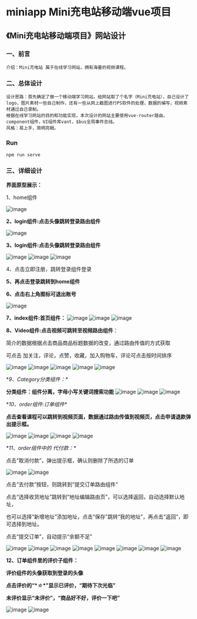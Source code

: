 # miniapp Mini充电站移动端vue项目
## 《Mini充电站移动端项目》网站设计
### 一、前言
```
介绍：Mini充电站 属于在线学习网站，拥有海量的视频课程。
```

### 二、总体设计
```
设计思路：首先确定了做一个移动端学习网站，给网站取了个名字（Mini充电站），自己设计了logo，图片素材一些自己制作，还有一些从网上截图进行PS软件的处理，数据的编写，视频素材通过自己录制。
根据在线学习网站的目的和功能实现，本次设计的网站主要使用vue-router路由，component组件，UI组件库vant，$bus全局事件总线。
风格：易上手，简明亮眼。
```
### Run

```
npm run serve
```

### 三、详细设计

**界面原型展示：**

1、home组件

![image](https://user-images.githubusercontent.com/109722564/204241959-a7524b6d-eec7-4087-9128-b860a68504fa.png)

**2、login组件:点击头像跳转登录路由组件**

![image](https://user-images.githubusercontent.com/109722564/204242011-565d2141-a060-4034-a25d-0fb0cca64b78.png)

**3、login组件:点击头像跳转登录路由组件**

 ![image](https://user-images.githubusercontent.com/109722564/204242193-4042837c-bdf6-4ee7-bacf-7f768c3657fc.png)
![image](https://user-images.githubusercontent.com/109722564/204242209-da813154-fa32-4467-a64b-36897f21e775.png)
![image](https://user-images.githubusercontent.com/109722564/204242220-6aa15fc0-5956-4723-8bf9-466695840e82.png)


4、点击立即注册，跳转登录组件登录

**5、再点击登录跳转到home组件**

**6、点击右上角图标可退出账号**

![image](https://user-images.githubusercontent.com/109722564/204242336-1d532eec-8394-4406-b105-36d98b8e7232.png)

**7、index组件:首页组件：**
![image](https://user-images.githubusercontent.com/109722564/204242549-eb462272-68a0-44b7-a828-90b896298f3d.png)
![image](https://user-images.githubusercontent.com/109722564/204242568-e36fd08a-efaf-41d1-8d4a-62d3d2855a09.png)
![image](https://user-images.githubusercontent.com/109722564/204242581-81fc025a-7c4b-4a9b-ab70-597c54b43de5.png)

**8、Video组件:点击视频可跳转至视频路由组件**：

简介的数据根据点击商品商品标题数据的改变，通过路由传值的方式获取

可点击 加关注，评论，点赞，收藏，加入购物车，评论可点击按时间排序

![image](https://user-images.githubusercontent.com/109722564/204242740-8750457e-5f04-4891-b9ef-2cffec2cd03e.png)
![image](https://user-images.githubusercontent.com/109722564/204242764-f10bb785-fdc0-415e-a3f1-7497284dcf7c.png)
![image](https://user-images.githubusercontent.com/109722564/204242775-6165b05c-073a-4a5c-a545-db377075c965.png)
![image](https://user-images.githubusercontent.com/109722564/204242876-9265faa6-83c5-4e5d-998c-17baeb3971a7.png)
![image](https://user-images.githubusercontent.com/109722564/204242897-ab86a50b-6d45-4c30-ba1a-1140b3b971f7.png)

**9、Category分类组件：\**

**分类组件：组件分离，字母小写关键词搜索功能**
![image](https://user-images.githubusercontent.com/109722564/204242922-4fc7443b-7071-4d60-a76a-2ae5241aded3.png)
![image](https://user-images.githubusercontent.com/109722564/204242948-63eded1e-e7a6-4c16-80d5-702d453c7832.png)
![image](https://user-images.githubusercontent.com/109722564/204242973-5e99dbfd-9947-4fd9-92a6-dc54471ae016.png)

**10、order组件:订单组件\**

**点击查看课程可以跳转到视频页面，数据通过路由传值到视频页，点击申请退款弹出提示框。**

![image](https://user-images.githubusercontent.com/109722564/204243072-7f4f10cb-067e-4871-83a0-16f30aecff98.png)
![image](https://user-images.githubusercontent.com/109722564/204243092-83d9efba-51f6-4b33-af1d-38154ff2970c.png)
![image](https://user-images.githubusercontent.com/109722564/204243103-0bf6778d-f448-40a5-baf7-4f0cff976706.png)
![image](https://user-images.githubusercontent.com/109722564/204243117-1496a0ce-0e6b-4ee3-b932-bd8429f94490.png)

**11、order组件中的 代付款：\**

点击“取消付款”，弹出提示框，确认则删除了所选的订单

 
![image](https://user-images.githubusercontent.com/109722564/204243171-33e4981c-d499-4fea-81bc-78bf5e3751cf.png) 
![image](https://user-images.githubusercontent.com/109722564/204243195-715c2d61-78da-4e90-b03e-69f69c951981.png)


点击“去付款”按钮，则跳转到“提交订单路由组件”

点击“选择收货地址”跳转到“地址编辑路由页”，可以选择返回，自动选择默认地址，

也可以选择“新增地址”添加地址，点击“保存”跳转“我的地址”，再点击“返回”，即可选择到地址。

点击“提交订单”，自动提示“余额不足”

![image](https://user-images.githubusercontent.com/109722564/204243259-d32c3f4d-b989-403d-9623-7c7399a1b4f8.png)
![image](https://user-images.githubusercontent.com/109722564/204243276-7247f75f-4050-4956-a402-2d4290505446.png)
![image](https://user-images.githubusercontent.com/109722564/204243290-25377b1a-b17a-4bdc-b3bc-75620df60060.png)
![image](https://user-images.githubusercontent.com/109722564/204243305-51b59831-2579-4165-94fd-a0d39f0bea16.png)
![image](https://user-images.githubusercontent.com/109722564/204243315-d8d37aea-dc85-403c-b4aa-c68809cc6566.png)
![image](https://user-images.githubusercontent.com/109722564/204243339-4020020f-3fa0-4f67-9979-26df396c3f58.png)
![image](https://user-images.githubusercontent.com/109722564/204243349-38813b84-ca88-4dfa-995e-42d6fac4b7f3.png)
![image](https://user-images.githubusercontent.com/109722564/204243369-b49377d5-e917-49dd-a908-2dbfe9806ece.png)


**12、订单组件里的评价子组件：**

**评价组件的头像获取到登录的头像**

**点击评价的“\****☆***\*”显示已评价，“期待下次光临”**

**未评价显示“未评价”，“商品好不好，评价一下吧”**

![image](https://user-images.githubusercontent.com/109722564/204243409-f1711ab7-a3c0-486a-a5ee-4126b0bd80b1.png)
![image](https://user-images.githubusercontent.com/109722564/204243428-b0ac12e1-d165-4167-8027-c0b46ba61519.png)


